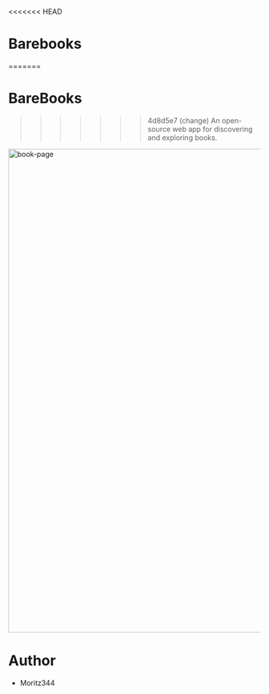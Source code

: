 <<<<<<< HEAD
# Barebooks
=======
# BareBooks
>>>>>>> 4d8d5e7 (change)
An open-source web app for discovering and exploring books.

<img width="1836" height="967" alt="book-page" src="https://github.com/user-attachments/assets/66a7c5fa-b682-4803-9a0c-8db94dabe1ef" />





# Author
- Moritz344

